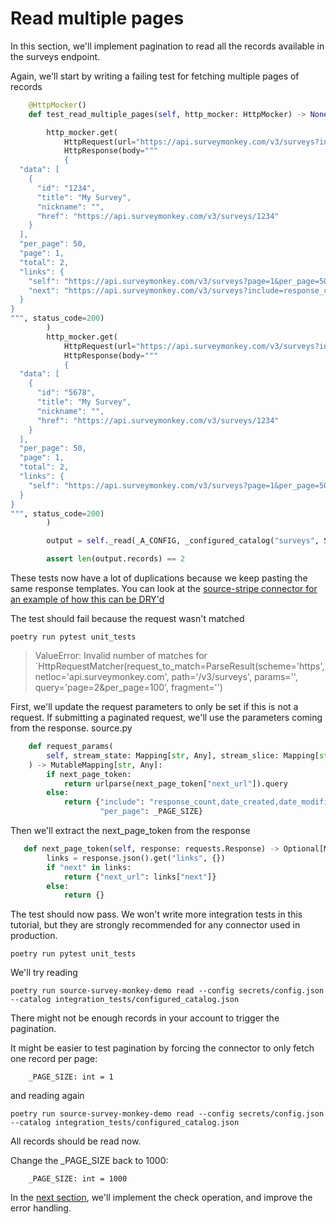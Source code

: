 # Read multiple pages
In this section, we'll implement pagination to read all the records available in the surveys endpoint.

Again, we'll start by writing a failing test for fetching multiple pages of records
```python
    @HttpMocker()
    def test_read_multiple_pages(self, http_mocker: HttpMocker) -> None:

        http_mocker.get(
            HttpRequest(url="https://api.surveymonkey.com/v3/surveys?include=response_count,date_created,date_modified,language,question_count,analyze_url,preview,collect_stats&per_page=1000"),
            HttpResponse(body="""
            {
  "data": [
    {
      "id": "1234",
      "title": "My Survey",
      "nickname": "",
      "href": "https://api.surveymonkey.com/v3/surveys/1234"
    }
  ],
  "per_page": 50,
  "page": 1,
  "total": 2,
  "links": {
    "self": "https://api.surveymonkey.com/v3/surveys?page=1&per_page=50",
    "next": "https://api.surveymonkey.com/v3/surveys?include=response_count,date_created,date_modified,language,question_count,analyze_url,preview,collect_stats&per_page=1000&page=2"
  }
}
""", status_code=200)
        )
        http_mocker.get(
            HttpRequest(url="https://api.surveymonkey.com/v3/surveys?include=response_count,date_created,date_modified,language,question_count,analyze_url,preview,collect_stats&per_page=1000&page=2"),
            HttpResponse(body="""
            {
  "data": [
    {
      "id": "5678",
      "title": "My Survey",
      "nickname": "",
      "href": "https://api.surveymonkey.com/v3/surveys/1234"
    }
  ],
  "per_page": 50,
  "page": 1,
  "total": 2,
  "links": {
    "self": "https://api.surveymonkey.com/v3/surveys?page=1&per_page=50"
  }
}
""", status_code=200)
        )

        output = self._read(_A_CONFIG, _configured_catalog("surveys", SyncMode.full_refresh))

        assert len(output.records) == 2
```
These tests now have a lot of duplications because we keep pasting the same response templates. You can look at the [source-stripe connector for an example of how this can be DRY'd](https://github.com/airbytehq/airbyte/blob/master/airbyte-integrations/connectors/source-stripe/unit_tests/integration/test_cards.py)

The test should fail because the request wasn't matched
```
poetry run pytest unit_tests
```

>  ValueError: Invalid number of matches for `HttpRequestMatcher(request_to_match=ParseResult(scheme='https', netloc='api.surveymonkey.com', path='/v3/surveys', params='', query='page=2&per_page=100', fragment='')



First, we'll update the request parameters to only be set if this is not a request. If submitting a paginated request, we'll use the parameters coming from the response.
source.py
```python
    def request_params(
        self, stream_state: Mapping[str, Any], stream_slice: Mapping[str, any] = None, next_page_token: Mapping[str, Any] = None
    ) -> MutableMapping[str, Any]:
        if next_page_token:
            return urlparse(next_page_token["next_url"]).query
        else:
            return {"include": "response_count,date_created,date_modified,language,question_count,analyze_url,preview,collect_stats",
                    "per_page": _PAGE_SIZE}
```

Then we'll extract the next_page_token from the response
```python
   def next_page_token(self, response: requests.Response) -> Optional[Mapping[str, Any]]:
        links = response.json().get("links", {})
        if "next" in links:
            return {"next_url": links["next"]}
        else:
            return {}
```

The test should now pass. We won't write more integration tests in this tutorial, but they are strongly recommended for any connector used in production.
```
poetry run pytest unit_tests
```

We'll try reading
```
poetry run source-survey-monkey-demo read --config secrets/config.json --catalog integration_tests/configured_catalog.json
```

There might not be enough records in your account to trigger the pagination.

It might be easier to test pagination by forcing the connector to only fetch one record per page:
```
    _PAGE_SIZE: int = 1
```

and reading again
```
poetry run source-survey-monkey-demo read --config secrets/config.json --catalog integration_tests/configured_catalog.json
```

All records should be read now.

Change the _PAGE_SIZE back to 1000:
```
    _PAGE_SIZE: int = 1000
```

In the [next section](./3-check-and-error-handling.md), we'll implement the check operation, and improve the error handling.